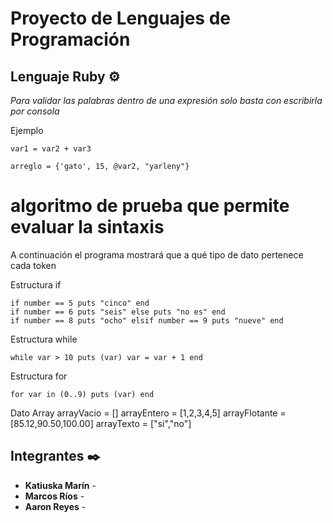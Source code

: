 # Proyecto de Lenguajes de Programación


## Lenguaje Ruby ⚙️
_Para validar las palabras dentro de una expresión solo basta con escribirla por consola_

Ejemplo
```
var1 = var2 + var3
```
```
arreglo = {'gato', 15, @var2, "yarleny"}
```

# algoritmo de prueba que permite evaluar la sintaxis
A continuación el programa mostrará que a qué tipo de dato pertenece cada token

Estructura if
```
if number == 5 puts "cinco" end
if number == 6 puts "seis" else puts "no es" end
if number == 8 puts "ocho" elsif number == 9 puts "nueve" end
```
Estructura while
```
while var > 10 puts (var) var = var + 1 end
```

Estructura for
```
for var in (0..9) puts (var) end
```

Dato Array
arrayVacio = []
arrayEntero = [1,2,3,4,5]
arrayFlotante = [85.12,90.50,100.00]
arrayTexto = ["si","no"]


## Integrantes ✒️

* **Katiuska Marín** - 
* **Marcos Ríos** - 
* **Aaron Reyes** -
